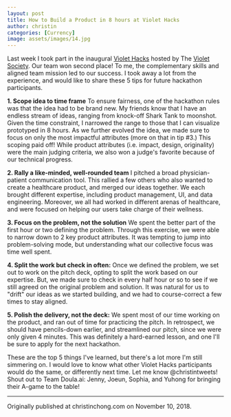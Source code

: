 ```yaml
---
layout: post
title: How to Build a Product in 8 hours at Violet Hacks
author: christin
categories: [Currency]
image: assets/images/14.jpg
---
```

Last week I took part in the inaugural [Violet Hacks](https://www.facebook.com/events/2238973432842379/) hosted by The [Violet Society](https://thevioletsociety.com). Our team won second place! To me, the complementary skills and aligned team mission led to our success. I took away a lot from the experience, and would like to share these 5 tips for future hackathon participants.

**1. Scope idea to time frame**
To ensure fairness, one of the hackathon rules was that the idea had to be brand new. My friends know that I have an endless stream of ideas, ranging from knock-off Shark Tank to moonshot. Given the time constraint, I narrowed the range to those that I can visualize prototyped in 8 hours. As we further evolved the idea, we made sure to focus on only the most impactful attributes (more on that in tip #3.) This scoping paid off! While product attributes (i.e. impact, design, originality) were the main judging criteria, we also won a judge's favorite because of our technical progress.

**2. Rally a like-minded, well-rounded team**
I pitched a broad physician-patient communication tool. This rallied a few others who also wanted to create a healthcare product, and merged our ideas together. We each brought different expertise, including product management, UI, and data engineering. Moreover, we all had worked in different arenas of healthcare, and were focused on helping our users take charge of their wellness.

**3. Focus on the problem, not the solution**
We spent the better part of the first hour or two defining the problem. Through this exercise, we were able to narrow down to 2 key product attributes. It was tempting to jump into problem-solving mode, but understanding what our collective focus was time well spent.

**4. Split the work but check in often:**
Once we defined the problem, we set out to work on the pitch deck, opting to split the work based on our expertise. But, we made sure to check in every half hour or so to see if we still agreed on the original problem and solution. It was natural for us to "drift" our ideas as we started building, and we had to course-correct a few times to stay aligned.

**5. Polish the delivery, not the deck:**
We spent most of our time working on the product, and ran out of time for practicing the pitch. In retrospect, we should have pencils-down earlier, and streamlined our pitch, since we were only given 4 minutes. This was definitely a hard-earned lesson, and one I'll be sure to apply for the next hackathon.

These are the top 5 things I've learned, but there's a lot more I'm still simmering on. I would love to know what other Violet Hacks participants would do the same, or differently next time. Let me know @christintweets!
Shout out to Team Doula.ai: Jenny, Joeun, Sophia, and Yuhong for bringing their A-game to the table!

---

Originally published at christinchong.com on November 10, 2018.
